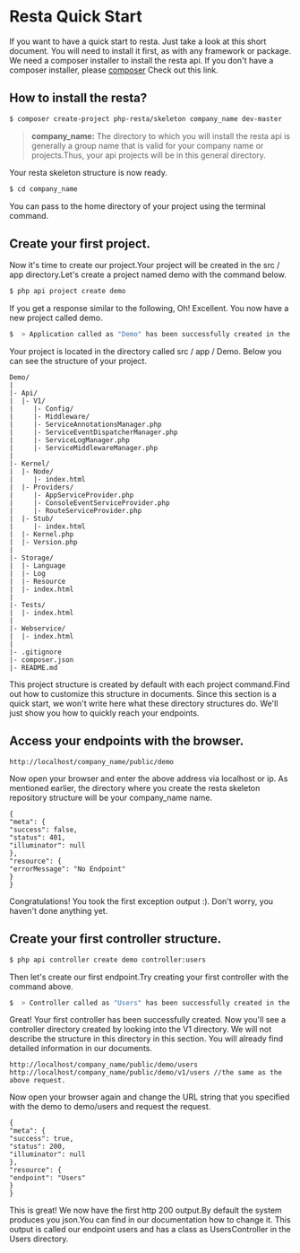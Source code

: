 # Resta Quick Start

If you want to have a quick start to resta.
Just take a look at this short document.
You will need to install it first, as with any framework or package.
We need a composer installer to install the resta api.
If you don't have a composer installer, please [composer](https://getcomposer.org/download)
Check out this link.

## How to install the resta?

```bash
$ composer create-project php-resta/skeleton company_name dev-master
```
> **company_name:** The directory to which you will install the resta api is generally a group name that is valid for your company name or projects.Thus, your api projects will be in this general directory.

Your resta skeleton structure is now ready.

```bash
$ cd company_name
```
You can pass to the home directory of your project using the terminal command.

## Create your first project.

Now it's time to create our project.Your project will be created in the src / app directory.Let's create a project named demo with the command below.

```bash
$ php api project create demo
```

If you get a response similar to the following, Oh! Excellent. You now have a new project called demo.

```bash
$  > Application called as "Demo" has been successfully created in the /path/company_name/src/app/Demo/
```

Your project is located in the directory called src / app / Demo. Below you can see the structure of your project.

```code
Demo/
|
|- Api/
|  |- V1/
|     |- Config/
|     |- Middleware/
|     |- ServiceAnnotationsManager.php
|     |- ServiceEventDispatcherManager.php
|     |- ServiceLogManager.php
|     |- ServiceMiddlewareManager.php  
|
|- Kernel/
|  |- Node/
|     |- index.html
|  |- Providers/
|     |- AppServiceProvider.php
|     |- ConsoleEventServiceProvider.php
|     |- RouteServiceProvider.php
|  |- Stub/
|     |- index.html
|  |- Kernel.php
|  |- Version.php
|
|- Storage/
|  |- Language
|  |- Log
|  |- Resource
|  |- index.html
|
|- Tests/
|  |- index.html
|
|- Webservice/
|  |- index.html
|
|- .gitignore
|- composer.json
|- README.md

```

This project structure is created by default with each project command.Find out how to customize this structure in documents.
Since this section is a quick start, we won't write here what these directory structures do.
We'll just show you how to quickly reach your endpoints.

## Access your endpoints with the browser.

```code
http://localhost/company_name/public/demo
```

Now open your browser and enter the above address via localhost or ip.
As mentioned earlier, the directory where you create the resta skeleton repository structure will be your company_name name.


```code
{
"meta": {
"success": false,
"status": 401,
"illuminator": null
},
"resource": {
"errorMessage": "No Endpoint"
}
}
```

Congratulations! You took the first exception output :). Don't worry, you haven't done anything yet.

## Create your first controller structure.

```bash
$ php api controller create demo controller:users
```
Then let's create our first endpoint.Try creating your first controller with the command above.

```bash
$  > Controller called as "Users" has been successfully created in the /path/company_name/src/app/Demo/Api/V1/Controllers

```

Great! Your first controller has been successfully created. Now you'll see a controller directory created by looking into the V1 directory.
We will not describe the structure in this directory in this section. You will already find detailed information in our documents.


```code
http://localhost/company_name/public/demo/users
http://localhost/company_name/public/demo/v1/users //the same as the above request.

```

Now open your browser again and change the URL string that you specified with the demo to demo/users and request the request.

```code
{
"meta": {
"success": true,
"status": 200,
"illuminator": null
},
"resource": {
"endpoint": "Users"
}
}
```

This is great! We now have the first http 200 output.By default the system produces you json.You can find in our documentation how to change it.
This output is called our endpoint users and has a class as UsersController in the Users directory.


